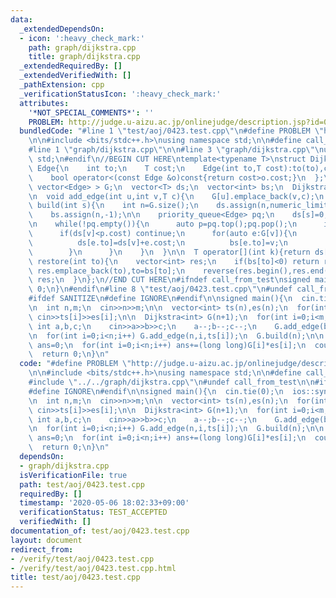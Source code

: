 ```yaml
---
data:
  _extendedDependsOn:
  - icon: ':heavy_check_mark:'
    path: graph/dijkstra.cpp
    title: graph/dijkstra.cpp
  _extendedRequiredBy: []
  _extendedVerifiedWith: []
  _pathExtension: cpp
  _verificationStatusIcon: ':heavy_check_mark:'
  attributes:
    '*NOT_SPECIAL_COMMENTS*': ''
    PROBLEM: http://judge.u-aizu.ac.jp/onlinejudge/description.jsp?id=0423
  bundledCode: "#line 1 \"test/aoj/0423.test.cpp\"\n#define PROBLEM \"http://judge.u-aizu.ac.jp/onlinejudge/description.jsp?id=0423\"\
    \n\n#include <bits/stdc++.h>\nusing namespace std;\n\n#define call_from_test\n\
    #line 1 \"graph/dijkstra.cpp\"\n\n#line 3 \"graph/dijkstra.cpp\"\nusing namespace\
    \ std;\n#endif\n//BEGIN CUT HERE\ntemplate<typename T>\nstruct Dijkstra{\n  struct\
    \ Edge{\n    int to;\n    T cost;\n    Edge(int to,T cost):to(to),cost(cost){}\n\
    \    bool operator<(const Edge &o)const{return cost>o.cost;}\n  };\n\n  vector<\
    \ vector<Edge> > G;\n  vector<T> ds;\n  vector<int> bs;\n  Dijkstra(int n):G(n){}\n\
    \n  void add_edge(int u,int v,T c){\n    G[u].emplace_back(v,c);\n  }\n\n  void\
    \ build(int s){\n    int n=G.size();\n    ds.assign(n,numeric_limits<T>::max());\n\
    \    bs.assign(n,-1);\n\n    priority_queue<Edge> pq;\n    ds[s]=0;\n    pq.emplace(s,ds[s]);\n\
    \n    while(!pq.empty()){\n      auto p=pq.top();pq.pop();\n      int v=p.to;\n\
    \      if(ds[v]<p.cost) continue;\n      for(auto e:G[v]){\n        if(ds[e.to]>ds[v]+e.cost){\n\
    \          ds[e.to]=ds[v]+e.cost;\n          bs[e.to]=v;\n          pq.emplace(e.to,ds[e.to]);\n\
    \        }\n      }\n    }\n  }\n\n  T operator[](int k){return ds[k];}\n\n  vector<int>\
    \ restore(int to){\n    vector<int> res;\n    if(bs[to]<0) return res;\n    while(~to)\
    \ res.emplace_back(to),to=bs[to];\n    reverse(res.begin(),res.end());\n    return\
    \ res;\n  }\n};\n//END CUT HERE\n#ifndef call_from_test\nsigned main(){\n  return\
    \ 0;\n}\n#endif\n#line 8 \"test/aoj/0423.test.cpp\"\n#undef call_from_test\n\n\
    #ifdef SANITIZE\n#define IGNORE\n#endif\n\nsigned main(){\n  cin.tie(0);\n  ios::sync_with_stdio(0);\n\
    \n  int n,m;\n  cin>>n>>m;\n\n  vector<int> ts(n),es(n);\n  for(int i=0;i<n;i++)\
    \ cin>>ts[i]>>es[i];\n\n  Dijkstra<int> G(n+1);\n  for(int i=0;i<m;i++){\n   \
    \ int a,b,c;\n    cin>>a>>b>>c;\n    a--;b--;c--;\n    G.add_edge(b,a,c);\n  }\n\
    \n  for(int i=0;i<n;i++) G.add_edge(n,i,ts[i]);\n  G.build(n);\n\n  long long\
    \ ans=0;\n  for(int i=0;i<n;i++) ans+=(long long)G[i]*es[i];\n  cout<<ans<<endl;\n\
    \  return 0;\n}\n"
  code: "#define PROBLEM \"http://judge.u-aizu.ac.jp/onlinejudge/description.jsp?id=0423\"\
    \n\n#include <bits/stdc++.h>\nusing namespace std;\n\n#define call_from_test\n\
    #include \"../../graph/dijkstra.cpp\"\n#undef call_from_test\n\n#ifdef SANITIZE\n\
    #define IGNORE\n#endif\n\nsigned main(){\n  cin.tie(0);\n  ios::sync_with_stdio(0);\n\
    \n  int n,m;\n  cin>>n>>m;\n\n  vector<int> ts(n),es(n);\n  for(int i=0;i<n;i++)\
    \ cin>>ts[i]>>es[i];\n\n  Dijkstra<int> G(n+1);\n  for(int i=0;i<m;i++){\n   \
    \ int a,b,c;\n    cin>>a>>b>>c;\n    a--;b--;c--;\n    G.add_edge(b,a,c);\n  }\n\
    \n  for(int i=0;i<n;i++) G.add_edge(n,i,ts[i]);\n  G.build(n);\n\n  long long\
    \ ans=0;\n  for(int i=0;i<n;i++) ans+=(long long)G[i]*es[i];\n  cout<<ans<<endl;\n\
    \  return 0;\n}\n"
  dependsOn:
  - graph/dijkstra.cpp
  isVerificationFile: true
  path: test/aoj/0423.test.cpp
  requiredBy: []
  timestamp: '2020-05-06 18:02:33+09:00'
  verificationStatus: TEST_ACCEPTED
  verifiedWith: []
documentation_of: test/aoj/0423.test.cpp
layout: document
redirect_from:
- /verify/test/aoj/0423.test.cpp
- /verify/test/aoj/0423.test.cpp.html
title: test/aoj/0423.test.cpp
---
```


